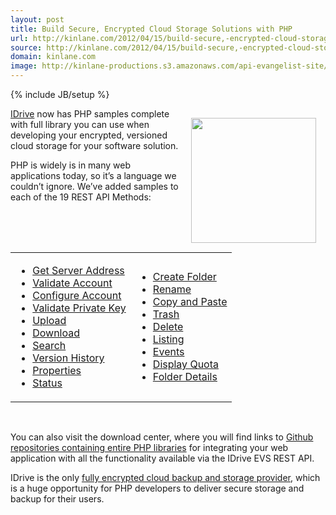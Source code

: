 ```yaml
---
layout: post
title: Build Secure, Encrypted Cloud Storage Solutions with PHP
url: http://kinlane.com/2012/04/15/build-secure,-encrypted-cloud-storage-solutions-with-php/
source: http://kinlane.com/2012/04/15/build-secure,-encrypted-cloud-storage-solutions-with-php/
domain: kinlane.com
image: http://kinlane-productions.s3.amazonaws.com/api-evangelist-site/blog/php-logo-300.png
---
```

{% include JB/setup %}<p><img style="padding: 15px;" src="http://kinlane-productions.s3.amazonaws.com/IDrive/idrive-php.png" alt="" width="200" align="right" /></p>
<p><a title="IDrive" href="http://idrive.com/">IDrive</a> now has PHP samples complete with full library you can use when developing your encrypted, versioned cloud storage for your software solution.</p>
<p>PHP is widely is in many web applications today, so it&rsquo;s a language we couldn&rsquo;t ignore.  We&rsquo;ve added samples to each of the 19 REST API Methods:</p>
<p>&nbsp;</p>
<table cellspacing="5" cellpadding="5" width="100%" align="center">
<tbody>
<tr>
<td>
<ul class="mainlist">
<li><a href="http://evs.idrive.com/web-get-server-address-api.htm">Get Server Address</a></li>
<li><a href="http://evs.idrive.com/web-validate-account-api.htm">Validate Account</a></li>
<li><a href="http://evs.idrive.com/web-configure-account-api.htm">Configure Account</a></li>
<li><a href="http://evs.idrive.com/web-validate-enc-api.htm">Validate Private Key</a></li>
<li><a href="http://evs.idrive.com/web-file-upload-api.htm">Upload</a></li>
<li><a href="http://evs.idrive.com/web-download-restore-api.htm">Download</a></li>
<li><a href="http://evs.idrive.com/web-search-api.htm">Search</a></li>
<li><a href="http://evs.idrive.com/web-version-history-api.htm">Version History</a></li>
<li><a href="http://evs.idrive.com/web-properties-api.htm">Properties</a></li>
<li><a href="http://evs.idrive.com/web-status-api.htm">Status</a></li>
</ul>
</td>
<td>
<ul class="mainlist">
<li><a href="http://evs.idrive.com/web-create-folder-api.htm">Create Folder</a></li>
<li><a href="http://evs.idrive.com/web-rename-folder-api.htm">Rename</a></li>
<li><a href="http://evs.idrive.com/web-copy-paste-api.htm">Copy and Paste</a></li>
<li><a href="http://evs.idrive.com/web-trash-api.htm">Trash</a></li>
<li><a href="http://evs.idrive.com/web-delete-api.htm">Delete</a></li>
<li><a href="http://evs.idrive.com/web-listing-api.htm">Listing</a></li>
<li><a href="http://evs.idrive.com/web-events-api.htm">Events</a></li>
<li><a href="http://evs.idrive.com/web-quota-usage-api.htm">Display Quota</a></li>
<li><a href="http://evs.idrive.com/web-folder-details-api.htm">Folder Details</a></li>
</ul>
</td>
</tr>
</tbody>
</table>
<p>&nbsp;</p>
<p>You can also visit the download center, where you will find links to <a href="https://github.com/idrivevangelist/IDrive-Encrypted-File-System--EVS--REST-API-PHP-Library">Github repositories containing entire PHP libraries</a> for integrating your web application with all the functionality available via the IDrive EVS REST API.</p>
<p>IDrive is the only <a title="fully encrypted cloud backup and storage provider" href="http://evs.idrive.com">fully encrypted cloud backup and storage provider</a>, which is a huge opportunity for PHP developers to deliver secure storage and backup for their users.</p>